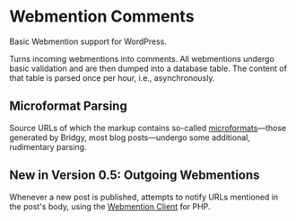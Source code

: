 # Webmention Comments
Basic Webmention support for WordPress.

Turns incoming webmentions into comments. All webmentions undergo basic validation and are then dumped into a database table. The content of that table is parsed once per hour, i.e., asynchronously.

## Microformat Parsing
Source URLs of which the markup contains so-called [microformats](http://microformats.org/)—those generated by Bridgy, most blog posts—undergo some additional, rudimentary parsing.

## New in Version 0.5: Outgoing Webmentions
Whenever a new post is published, attempts to notify URLs mentioned in the post's body, using the [Webmention Client](https://github.com/indieweb/mention-client-php) for PHP.
